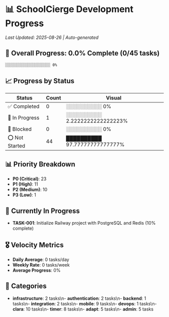 # 📊 SchoolCierge Development Progress

*Last Updated: 2025-08-26 | Auto-generated*

## 🎯 Overall Progress: 0.0% Complete (0/45 tasks)

```
░░░░░░░░░░░░░░░░░░░░ 0%
```

## 📈 Progress by Status

| Status | Count | Visual |
|--------|-------|--------|
| ✅ Completed | 0 | ░░░░░░░░░░ 0% |
| 🔄 In Progress | 1 | ░░░░░░░░░░ 2.2222222222222223% |
| 🚫 Blocked | 0 | ░░░░░░░░░░ 0% |
| ⭕ Not Started | 44 | ██████████ 97.77777777777777% |

## 📊 Priority Breakdown

- **P0 (Critical)**: 23
- **P1 (High)**: 11
- **P2 (Medium)**: 10
- **P3 (Low)**: 1


## 🔄 Currently In Progress

- **TASK-001**: Initialize Railway project with PostgreSQL and Redis (10% complete)




## 🎖️ Velocity Metrics

- **Daily Average**: 0 tasks/day
- **Weekly Rate**: 0 tasks/week
- **Average Progress**: 0%

## 📂 Categories

- **infrastructure**: 2 tasks\n- **authentication**: 2 tasks\n- **backend**: 1 tasks\n- **integration**: 2 tasks\n- **mobile**: 9 tasks\n- **devops**: 1 tasks\n- **clara**: 10 tasks\n- **timer**: 8 tasks\n- **adapt**: 5 tasks\n- **admin**: 5 tasks

